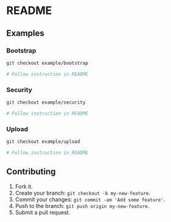 # README

## Examples

### Bootstrap

```sh
git checkout example/bootstrap

# Follow instruction in README
```

### Security

```sh
git checkout example/security

# Follow instruction in README
```

### Upload

```sh
git checkout example/upload

# Follow instruction in README
```

## Contributing

1. Fork it.
2. Create your branch: `git checkout -b my-new-feature`.
3. Commit your changes: `git commit -am 'Add some feature'`.
4. Push to the branch: `git push origin my-new-feature`.
5. Submit a pull request.
